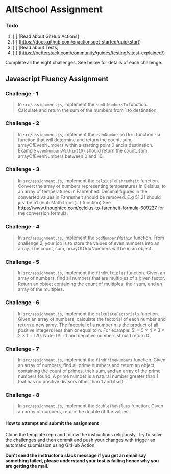 # AltSchool Assignment

### Todo
1. [ ] [Read about GitHub Actions]
2. [ ] (https://docs.github.com/enactionsget-started/quickstart)
3. [ ] [Read about Tests]
4. [ ] (https://betterstack.com/community/guides/testing/vitest-explained/)

Complete all the eight challenges. See below for details of each challenge.

## Javascript Fluency Assignment

### Challenge - 1

> In `src/assignment.js`, implement the `sumOfNumbersTo` function. Calculate and return the sum of the numbers from 1 to destination.

### Challenge - 2

> In `src/assignment.js`, implement the `evenNumbersWithin` function - a function that will determine and return the count, sum, arrayOfEvenNumbers within a starting point 0 and a destination. Example `evenNumbersWithin(10)` should return the count, sum, arrayOfEvenNumbers between 0 and 10.

### Challenge - 3

> In `src/assignment.js`, implement the `celsiusToFahrenheit` function. Convert the array of numbers representing temperatures in Celsius, to an array of temperatures in Fahrenheit. Decimal figures in the converted values in Fahrenheit should be removed. E.g 51.21 should just be 51 (hint: Math.trunc(...) function)
 See <https://www.thoughtco.com/celcius-to-farenheit-formula-609227> for the conversion formula.

### Challenge - 4

> In `src/assignment.js`, implement the `oddNumbersWithin` function. From challenge 2, your job is to store the values of even numbers into an array. The count, sum, arrayOfOddNumbers will be in an object.

### Challenge - 5

> In `src/assignment.js`, implement the `findMultiples` function. Given an array of numbers, find all numbers that are multiples of a given factor. Return an object containing the count of multiples, their sum, and an array of the multiples.

### Challenge - 6

> In `src/assignment.js`, implement the `calculateFactorials` function. Given an array of numbers, calculate the factorial of each number and return a new array. The factorial of a number n is the product of all positive integers less than or equal to n. For example: 5! = 5 × 4 × 3 × 2 × 1 = 120. Note: 0! = 1 and negative numbers should return 0.

### Challenge - 7

> In `src/assignment.js`, implement the `findPrimeNumbers` function. Given an array of numbers, find all prime numbers and return an object containing the count of primes, their sum, and an array of the prime numbers found. A prime number is a natural number greater than 1 that has no positive divisors other than 1 and itself.

### Challenge - 8

> In `src/assignment.js`, implement the `doubleTheValues` function. Given an array of numbers, return the double of the values.

#### How to attempt and submit the assignment

Clone the template repo and follow the instructions religiously. Try to solve the challenges and then commit and push your changes with trigger an automatic submission using GitHub Action.

**Don't send the instructor a slack message if you get an email say something failed, please understand your test is failing hence why you are getting the mail.**
